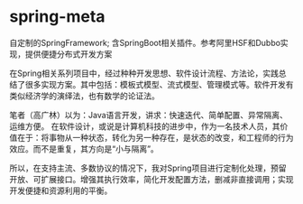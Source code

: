 # spring-meta
自定制的SpringFramework; 含SpringBoot相关插件。参考阿里HSF和Dubbo实现，提供便捷分布式开发方案


在Spring相关系列项目中，经过种种开发思想、软件设计流程、方法论，实践总结了很多实现方案。其中包括：模板式模型、流式模型、管理模式等。软件开发有类似经济学的演绎法，也有数学的论证法。

笔者（高广林）以为：Java语言开发，讲求：快速迭代、简单配置、异常隔离、运维方便。
在软件设计，或说是计算机科技的进步中，作为一名技术人员，其价值在于：将事物从一种状态，转化为另一种存在，是状态的改变，和工程师的行为效应。而不是重复，其方向是“小与隔离”。

所以，在支持主流、多数协议的情况下，我对Spring项目进行定制化处理，预留开放、可扩展接口。增强其执行效率，简化开发配置方法，删减非直接调用；实现开发便捷和资源利用的平衡。


